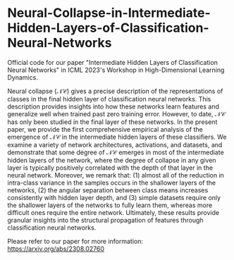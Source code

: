 # Neural-Collapse-in-Intermediate-Hidden-Layers-of-Classification-Neural-Networks
Official code for our paper "Intermediate Hidden Layers of Classification Neural Networks" in ICML 2023's Workshop in High-Dimensional Learning Dynamics.


Neural collapse ($\mathcal{NC}$) gives a precise description of the representations of classes in the final hidden layer of classification neural networks. This description provides insights into how these networks learn features and generalize well when trained past zero training error. However, to date, $\mathcal{NC}$ has only been studied in the final layer of these networks. In the present paper, we provide the first comprehensive empirical analysis of the emergence of $\mathcal{NC}$ in the intermediate hidden layers of these classifiers. We examine a variety of network architectures, activations, and datasets, and demonstrate that some degree of $\mathcal{NC}$ emerges in most of the intermediate hidden layers of the network, where the degree of collapse in any given layer is typically positively correlated with the depth of that layer in the neural network. Moreover, we remark that: (1) almost all of the reduction in intra-class variance in the samples occurs in the shallower layers of the networks, (2) the angular separation between class means increases consistently with hidden layer depth, and (3) simple datasets require only the shallower layers of the networks to fully learn them, whereas more difficult ones require the entire network. Ultimately, these results provide granular insights into the structural propagation of features through classification neural networks.

Please refer to our paper for more information: https://arxiv.org/abs/2308.02760
